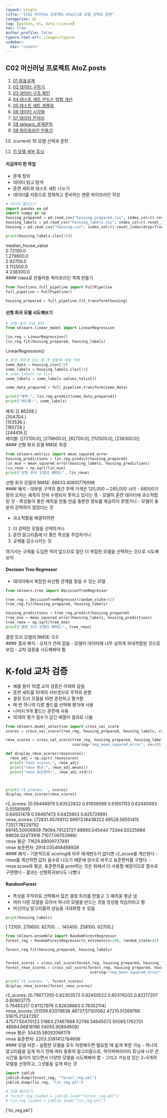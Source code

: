 ```yaml
---
layout: single
title: "[C02 머신러닝 프로젝트 AtoZ]10 모델 선택과 훈련"
categories: ml
tag: [python, ml, data science]
toc: true
author_profile: false
typora-root-url: /images/typora
sidebar:
  nav: "counts"
---
```


 
<nav class="cods"><h2>C02 머신러닝 프로젝트 AtoZ posts</h2><ol><li><a href="/ml/C02_머신러닝_프로젝트_AtoZ~01_목표설계">01 목표설계</a></li><li><a href="/ml/C02_머신러닝_프로젝트_AtoZ~02_데이터_구하기">02 데이터 구하기</a></li><li><a href="/ml/C02_머신러닝_프로젝트_AtoZ~03_데이터_구조_확인">03 데이터 구조 확인</a></li><li><a href="/ml/C02_머신러닝_프로젝트_AtoZ~04_테스트_세트_만드는_방법_개선">04 테스트 세트 만드는 방법 개선</a></li><li><a href="/ml/C02_머신러닝_프로젝트_AtoZ~05_테스트_세트_샘플링">05 테스트 세트 샘플링</a></li><li><a href="/ml/C02_머신러닝_프로젝트_AtoZ~06_데이터_시각화">06 데이터 시각화</a></li><li><a href="/ml/C02_머신러닝_프로젝트_AtoZ~07_데이터_전처리">07 데이터 전처리</a></li><li><a href="/ml/C02_머신러닝_프로젝트_AtoZ~08_sklearn_설계원칙">08 sklearn_설계원칙</a></li><li><a href="/ml/C02_머신러닝_프로젝트_AtoZ~09_파이프라인_만들기">09 파이프라인 만들기</a></li><li><p>(current) 10 모델 선택과 훈련</p></li><li><a href="/ml/C02_머신러닝_프로젝트_AtoZ~11_모델_세부_튜닝">11 모델 세부 튜닝</a></li></ol></nav>

#### 지금까지 한 작업
- 문제 정의
- 데이터 읽고 탐색
- 훈련 세트와 테스트 세트 나누기
- 데이터를 자동으로 정제하고 준비하는 변환 파이프라인 작성
 

``` python
# 데이터 불러오기
import pandas as pd
import numpy as np
housing_prepared = pd.read_csv("housing_prepared.csv", index_col=0).reset_index(drop=True)
housing_labels = pd.read_csv("housing_labels.csv", index_col=0).reset_index(drop=True)
housing = pd.read_csv("housing.csv", index_col=0).reset_index(drop=True)
```

``` python
print(housing_labels.iloc[:5])
```

<div class="op_wrap"><op>   median_house_value
</op><br><op>0             72100.0
</op><br><op>1            279600.0
</op><br><op>2             82700.0
</op><br><op>3            112500.0
</op><br><op>4            238300.0
</op><br></div>
#### class로 만들어둔 파이프라인 객체 만들기
 

``` python
from functions.full_pipeline import FullPipeline 
full_pipeline = FullPipeline()

housing_prepared = full_pipeline.fit_transform(housing)
```
#### 선형 회귀 모델 시도해보기
 

``` python
# 선형 회귀 모델 훈련
from sklearn.linear_model import LinearRegression

lin_reg = LinearRegression()
lin_reg.fit(housing_prepared, housing_labels)
```

<div class="op_wrap"><op>LinearRegression()</op></div>


``` python
# 훈련 세트에 있는 몇 개 샘플에 대해 적용
some_data = housing.iloc[:5]
some_labels = housing_labels.iloc[:5]
# some_labels to list
some_labels = some_labels.values.tolist()

some_data_prepared = full_pipeline.transform(some_data)

print("예측:", lin_reg.predict(some_data_prepared))
print("레이블:", some_labels)
```

<div class="op_wrap"><op>예측: [[ 86208.]
</op><br><op> [304704.]
</op><br><op> [153536.]
</op><br><op> [185728.]
</op><br><op> [244416.]]
</op><br><op>레이블: [[72100.0], [279600.0], [82700.0], [112500.0], [238300.0]]
</op><br></div>
#### 선형 회귀 모델 RMSE 측정
 

``` python
from sklearn.metrics import mean_squared_error
housing_predictions = lin_reg.predict(housing_prepared)
lin_mse = mean_squared_error(housing_labels, housing_predictions)
lin_rmse = np.sqrt(lin_mse)
print("선형 회귀 모델의 RMSE:", lin_rmse)
```

<div class="op_wrap"><op>선형 회귀 모델의 RMSE: 68633.40810776998
</op><br></div>
#### 해석
- 대부분 구역의 중간 주택 가격은 120,000 ~ 265,000 사이
- 68000가량의 오차는 예측이 전혀 수행되지 못하고 있다는 뜻
- 모델이 훈련 데이터에 과소적합된 것
- 특성들이 좋은 예측을 만들 만큼 충분한 정보를 제공하지 못했거나
- 모델이 충분히 강력하지 않았다는 것

- 과소적합을 해결하려면
1. 더 강력한 모델을 선택하거나
2. 훈련 알고리즘에 더 좋은 특성을 주입하거나
3. 규제를 감소시키는 것

여기서는 규제를 도입한 적이 없으므로 일단 더 복잡한 모델을 선택하는 것으로 시도해보자
 
#### Decision Tree Regressor
- 데이터에서 복잡한 비선형 관계를 찾을 수 있는 모델
 

``` python
from sklearn.tree import DecisionTreeRegressor

tree_reg = DecisionTreeRegressor(random_state=42)
tree_reg.fit(housing_prepared, housing_labels)

housing_predictions = tree_reg.predict(housing_prepared)
tree_mse = mean_squared_error(housing_labels, housing_predictions)
tree_rmse = np.sqrt(tree_mse)
print("결정 트리 모델의 RMSE:", tree_rmse)
```

<div class="op_wrap"><op>결정 트리 모델의 RMSE: 0.0
</op><br></div>
#### 결과 해석
- 오차가 전혀 없음
- 모델이 데이터에 너무 심하게 과대적합된 것으로 보임
- 교차 검증을 시도해봐야 함
 
# K-fold 교차 검증
- 예를 들어 10겹 교차 검증은 아래와 같음
- 훈련 세트를 10개의 서브셋으로 무작위 분할
- 결정 트리 모델을 10번 훈련하고 평가함
- 매 번 하나의 다른 폴드를 선택해 평가에 사용
- 나머지 9개 폴드는 훈련에 사용
- 10개의 평가 점수가 담긴 배열이 결과로 나옴
 

``` python
from sklearn.model_selection import cross_val_score
scores = cross_val_score(tree_reg, housing_prepared, housing_labels, cv=10)

rmse_scores = cross_val_score(tree_reg, housing_prepared, housing_labels, 
                              scoring="neg_mean_squared_error", cv=10)

def display_rmse_scores(rmsescores):
  rmse_adj = np.sqrt(-rmsescores)
  print("rmse_scores:", rmse_adj)
  print("rmse 평균:", rmse_adj.mean())
  print("rmse 표준편차:", rmse_adj.std())



print('r2_scores: ', scores)
display_rmse_scores(rmse_scores)
```

<div class="op_wrap"><op>r2_scores:  [0.59448979 0.63522832 0.61936099 0.61651153 0.62440093 0.55585695
</op><br><op> 0.64931478 0.59497473 0.6425953  0.62572699]
</op><br><op>rmse_scores: [72831.45749112 69973.18438322 69528.56551415 72517.78229792
</op><br><op> 69145.50006909 79094.74123727 68960.045444   73344.50225684
</op><br><op> 69826.02473916 71077.09753998]
</op><br><op>rmse 평균: 71629.89009727491
</op><br><op>rmse 표준편차: 2914.035468468928
</op><br></div>
#### 해석
- 기본적으로 scoring에 아무 매개변수가 없다면 r2_score를 계산한다
- rmse를 계산하면 값이 음수로 나오기 때문에 양수로 바꾸고 표준편차를 구했다.
- rmse score와 평균, 표준편차를 print하는 것은 뒤에서 더 사용할 예정이므로 함수로 구현했다
- 결과는 선형회귀보다도 나빴다
 
#### RandomForest
- 특성을 무작위로 선택해서 많은 결정 트리를 만들고 그 예측을 평균 냄
- 여러 다른 모델을 모아서 하나의 모델을 만드는 것을 앙상블 학습이라고 함
- 머신러닝 알고리즘의 성능을 극대화할 수 있음
 

``` python
print(housing_labels)
```

<div class="op_wrap"><op>[ 72100. 279600.  82700. ... 140400. 258100.  62700.]
</op><br></div>

``` python
from sklearn.ensemble import RandomForestRegressor
forest_reg = RandomForestRegressor(n_estimators=100, random_state=42)

forest_reg.fit(housing_prepared, housing_labels)


forest_scores = cross_val_score(forest_reg, housing_prepared, housing_labels, cv=10)
forest_rmse_scores = cross_val_score(forest_reg, housing_prepared, housing_labels,
                                      scoring="neg_mean_squared_error", cv=10)

print('r2_scores: ', forest_scores)
display_rmse_scores(forest_rmse_scores)
```

<div class="op_wrap"><op>r2_scores:  [0.79677205 0.82303573 0.82450522 0.80376202 0.82217207 0.80903775
</op><br><op> 0.79483317 0.81127976 0.82639863 0.78352114]
</op><br><op>rmse_scores: [51559.63379638 48737.57100062 47210.51269766 51875.21247297
</op><br><op> 47577.50470123 51863.27467888 52746.34645573 50065.1762751
</op><br><op> 48664.66818196 54055.90894609]
</op><br><op>rmse 평균: 50435.58092066179
</op><br><op>rmse 표준편차: 2203.3381412764606
</op><br></div>
#### 모델 저장
- 실험한 모델을 모두 저장해두면 필요할 때 쉽게 복원 가능
- 하나의 알고리즘을 깊게 파기 전에 여러 종류의 알고리즘으로, 하이퍼파라미터 튜닝에 너무 큰 시간을 들이지 않으면서 다양한 모델을 시도해봐야 함
- 그리고 가능성 있는 2~5개의 모델을 선정하고, 그것들을 깊게 파는 것
 

``` python
import joblib
joblib.dump(forest_reg, "forest_reg.pkl")
joblib.dump(lin_reg, "lin_reg.pkl")

# 모델 불러오기
# forest_reg_loaded = joblib.load("forest_reg.pkl")
# lin_reg_loaded = joblib.load("lin_reg.pkl")
```

<div class="op_wrap"><op>['lin_reg.pkl']</op></div>

